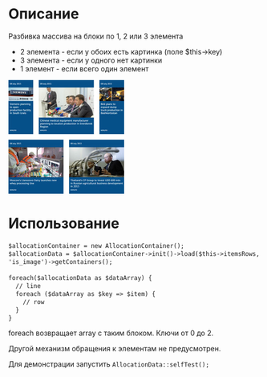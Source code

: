 # Описание

Разбивка массива на блоки по 1, 2 или 3 элемента

* 2 элемента - если у обоих есть картинка (поле $this->key)
* 3 элемента - если у одного нет картинки
* 1 элемент - если всего один элемент

![Сетка](https://github.com/dbfun/allocationcontainer/raw/master/data/preview.jpg)


# Использование

```
$allocationContainer = new AllocationContainer();
$allocationData = $allocationContainer->init()->load($this->itemsRows, 'is_image')->getContainers();

foreach($allocationData as $dataArray) {
  // line
  foreach ($dataArray as $key => $item) {
    // row
  }
}
```

foreach возвращает array с таким блоком. Ключи от 0 до 2.

Другой механизм обращения к элементам не предусмотрен.

Для демонстрации запустить `AllocationData::selfTest();`